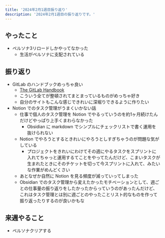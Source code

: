 ```yaml
---
title: '2024年2月1週目振り返り'
description: '2024年2月1週目の振り返りです。'
---
```


## やったこと

- ペルソナ3リロードしかやってなかった
  - 生活がペルソナに支配されている

## 振り返り

- GitLab のハンドブックめっちゃ良い
  - [The GitLab Handbook](https://handbook.gitlab.com/)
  - こういう全てが整頓されてまとまっているものがめっちゃ好き
  - 自分のサイトもこんな感じできれいに深堀りできるように作りたい
- Notion でのタスク管理がうまくいかない話
  - 仕事で個人のタスク管理を Notion でやるっていうのを約1ヶ月続けたんだけどやっぱり上手くまわらなかった
    - Obsidian に markdown でシンプルにチェックリストで書く運用を抜けられない
  - Notion でやろうとするときれいにやろうとしすぎちゃうのが問題な気がしている
    - プロジェクトをきれいにわけてその週にやるタスクをスプリントに入れてちゃっと運用するてことをやってたんだけど、こまいタスクが生まれたときにそのチケットを切って今スプリントに入れて、みたいな作業がめんどくさい
  - あとなぜか自然に Notion を見る頻度が減っていってしまった
  - Obsidian でのタスク管理から変えたかったモチベーションとして、週ごとの仕事量の振り返りをしたかったからっていうのがあったんだけど、これはタスク管理とは別に週ごとのやったことリスト的なものを作って振り返ったりするのが良いかもな

## 来週やること

- ペルソナクリアする
